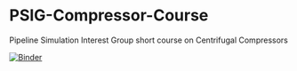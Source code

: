 # PSIG-Compressor-Course
Pipeline Simulation Interest Group short course on Centrifugal Compressors


[![Binder](https://mybinder.org/badge_logo.svg)](https://mybinder.org/v2/gh/Cody-at-SolarDigital/PSIG-Compressor-Course.git/HEAD?labpath=Compressor-Short-Course.ipynb)

